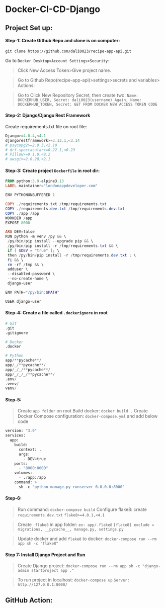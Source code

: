# Docker-CI-CD-Django

## Project Set up:

#### Step-1: Create Github Repo and clone is on computer:

`git clone https://github.com/dali0023/recipe-app-api.git`

Go to `Docker Desktop>Account Settings>Security:` 
> Click New Access Token>Give project name. 

> Go to Github Repo(recipe-app-api)>settings>secrets and variables> Actions: 

> Go to Click New Repository Secret, then create two:
  `Name: DOCKERHUB_USER, Secret: dali0023(username)
   Again, Name: DOCKERHUB_TOKEN, Secret: GET FROM DOCKER NEW ACCESS TOKEN CODE`

#### Step-2: Django/Django Rest Framework
Create requirements.txt file on root file:

```python
Django>=4.0.4,<4.1
djangorestframework>=3.13.1,<3.14
# psycopg2>=2.9.3,<2.10
# drf-spectacular>=0.22.1,<0.23
# Pillow>=9.1.0,<9.2
# uwsgi>=2.0.20,<2.1
```

#### Step-3: Create project `Dockerfile` in root dir:

```powershell
FROM python:3.9-alpine3.13
LABEL maintainer="londonappdeveloper.com"

ENV PYTHONUNBUFFERED 1

COPY ./requirements.txt /tmp/requirements.txt
COPY ./requirements.dev.txt /tmp/requirements.dev.txt
COPY ./app /app
WORKDIR /app
EXPOSE 8000

ARG DEV=false
RUN python -m venv /py && \
 /py/bin/pip install --upgrade pip && \
 /py/bin/pip install -r /tmp/requirements.txt && \
 if [ $DEV = "true" ]; \
 then /py/bin/pip install -r /tmp/requirements.dev.txt ; \
 fi && \
 rm -rf /tmp && \
 adduser \
 --disabled-password \
 --no-create-home \
 django-user

ENV PATH="/py/bin:$PATH"

USER django-user
```

#### Step-4: Create a file called `.dockerignore` in root

``` python
# Git
.git
.gitignore

# Docker
.docker

# Python
app/**pycache**/
app/_/**pycache**/
app/_/_/**pycache**/
app/_/_/_/**pycache**/
.env/
.venv/
venv/
```

#### Step-5:

> Create `app folder` on root
> Build docker: `docker build .`
> Create Docker Compose configuration: `docker-compose.yml` and add below code

```python
version: "3.9"
services:
  app:
    build:
      context: .
      args:
        - DEV=true
    ports:
      - "8000:8000"
    volumes:
      - ./app:/app
    command: >
      sh -c "python manage.py runserver 0.0.0.0:8000"
```

#### Step-6:

> Run command: `docker-compose build`
> Configure flake8: create `requirements.dev.txt`
  `flake8>=4.0.1,<4.1`

> Create `.flake8` in app folder: `ex: app/.flake8`
`
[flake8]
exclude =
  migrations,
  __pycache__,
  manage.py,
  settings.py
`

> Update docker and add `flake8` to docker:
  `docker-compose run --rm app sh -c "flake8"`

#### Step 7: Install Django Project and Run

> Create Django project:
  `docker-compose run --rm app sh -c "django-admin startproject app ."`

> To run project in localhost: `docker-compose up`
  `Server: http://127.0.0.1:8000/`


## GitHub Action:
